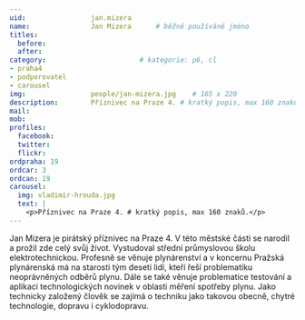 ```yaml
---
uid:                jan.mizera
name:               Jan Mizera  	# běžně používáné jméno
titles:
  before:
  after:
category:                       # kategorie: p6, cl
- praha4
- podporovatel
- carousel
img: 		        people/jan-mizera.jpg    # 165 x 220
description:        Příznivec na Praze 4. # kratký popis, max 160 znaků
mail:
mob: 			
profiles:
  facebook:
  twitter: 
  flickr: 
ordpraha: 19
ordcar: 3
ordcan: 19
carousel:
  img: vladimir-hrouda.jpg
  text: |
    <p>Příznivec na Praze 4. # kratký popis, max 160 znaků.</p>
---
```

Jan Mizera je pirátský příznivec na Praze 4. V této městské části se narodil a prožil zde celý svůj život. Vystudoval střední průmyslovou školu elektrotechnickou. Profesně se věnuje plynárenství a v koncernu Pražská plynárenská má na starosti tým deseti lidí, kteří řeší problematiku neoprávněných odběrů plynu. Dále se také věnuje problematice testování a aplikaci technologických novinek v oblasti měření spotřeby plynu. Jako technicky založený člověk se zajímá o techniku jako takovou obecně, chytré technologie, dopravu i cyklodopravu. 
